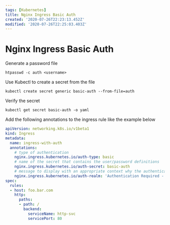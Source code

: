 ```yaml
---
tags: [Kubernetes]
title: Nginx Ingress Basic Auth
created: '2020-07-26T22:23:13.452Z'
modified: '2020-07-26T22:25:03.403Z'
---
```


# Nginx Ingress Basic Auth

Generate a password file

`htpasswd -c auth <username>`

Use Kubectl to create a secret from the file

`kubectl create secret generic basic-auth --from-file=auth`

Verify the secret

`kubectl get secret basic-auth -o yaml`

Add the following annotations to the ingress rule like the example below

```yaml
apiVersion: networking.k8s.io/v1beta1
kind: Ingress
metadata:
  name: ingress-with-auth
  annotations:
    # type of authentication
    nginx.ingress.kubernetes.io/auth-type: basic
    # name of the secret that contains the user/password definitions
    nginx.ingress.kubernetes.io/auth-secret: basic-auth
    # message to display with an appropriate context why the authentication is required
    nginx.ingress.kubernetes.io/auth-realm: 'Authentication Required - foo'
spec:
  rules:
  - host: foo.bar.com
    http:
      paths:
      - path: /
        backend:
          serviceName: http-svc
          servicePort: 80
```
